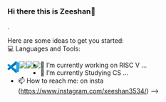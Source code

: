 ### Hi there this is Zeeshan👋

.

Here are some ideas to get you started:
<br>
💻 Languages and Tools:
<br>

<img align="left" alt="Visual Studio Code" width="26px" src="https://raw.githubusercontent.com/github/explore/80688e429a7d4ef2fca1e82350fe8e3517d3494d/topics/visual-studio-code/visual-studio-code.png" />
<img align="left" height="20" src="https://www.clipartmax.com/png/middle/479-4795970_for-python-programming-language.png">
<img align="left" height="20" src="https://www.clipartmax.com/png/small/5-55642_programming-services-html-5.png">
<img align="left" height="20" src="https://www.clipartmax.com/png/small/150-1504620_javascript-logo.png">

- 🔭 I’m currently working on RISC V ...
- 🌱 I’m currently Studying CS  ...
- 📫 How to reach me: on insta (https://www.instagram.com/xeeshan3534/)
-->
